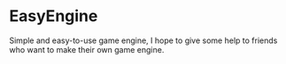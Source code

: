 # EasyEngine
Simple and easy-to-use game engine, I hope to give some help to friends who want to make their own game engine.

